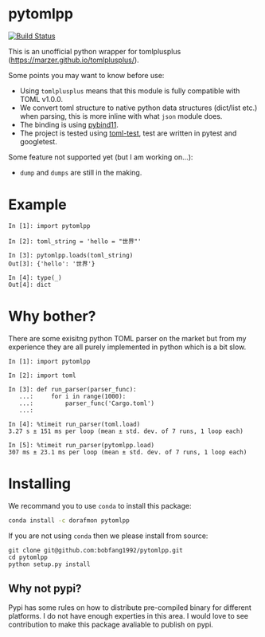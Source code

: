 # pytomlpp

[![Build Status](https://travis-ci.com/bobfang1992/pytomlpp.svg?branch=master)](https://travis-ci.com/bobfang1992/pytomlpp)


This is an unofficial python wrapper for tomlplusplus (https://marzer.github.io/tomlplusplus/).

Some points you may want to know before use:
* Using `tomlplusplus` means that this module is fully compatible with TOML v1.0.0. 
* We convert toml structure to native python data structures (dict/list etc.) when parsing, this is more inline with what `json` module does.
* The binding is using [pybind11](https://github.com/pybind/pybind11).
* The project is tested using [toml-test](https://github.com/BurntSushi/toml-test), test are written in pytest and googletest.

Some feature not supported yet (but I am working on...):

* `dump` and `dumps` are still in the making.

# Example
```
In [1]: import pytomlpp                                                                                                                                                                                                                                                                            

In [2]: toml_string = 'hello = "世界"'                                                                                                                                                                                                                                                             

In [3]: pytomlpp.loads(toml_string)                                                                                                                                                                                                                                                                
Out[3]: {'hello': '世界'}

In [4]: type(_)                                                                                                                                                                                                                                                                                    
Out[4]: dict
```

# Why bother?
There are some exisitng python TOML parser on the market but from my experience they are all purely implemented in python which is a bit slow. 

```
In [1]: import pytomlpp                                                                                                                                                                                                                                                                            

In [2]: import toml                                                                                                                                                                                                                                                                                

In [3]: def run_parser(parser_func): 
   ...:     for i in range(1000): 
   ...:         parser_func('Cargo.toml') 
   ...:                                                                                                                                                                                                                                                                                            

In [4]: %timeit run_parser(toml.load)                                                                                                                                                                                                                                                              
3.27 s ± 151 ms per loop (mean ± std. dev. of 7 runs, 1 loop each)

In [5]: %timeit run_parser(pytomlpp.load)                                                                                                                                                                                                                                                          
307 ms ± 23.1 ms per loop (mean ± std. dev. of 7 runs, 1 loop each)
```

# Installing

We recommand you to use `conda` to install this package:

```sh
conda install -c dorafmon pytomlpp
```

If you are not using `conda` then we please install from source:

```
git clone git@github.com:bobfang1992/pytomlpp.git
cd pytomlpp
python setup.py install
```

## Why not pypi?
Pypi has some rules on how to distribute pre-compiled binary for different platforms. I do not have enough experties in this area. I would love to see contribution to make this package avaliable to publish on pypi.
